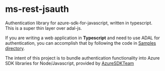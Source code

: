 # ms-rest-jsauth
Authentication library for azure-sdk-for-javascript, written in typescript. This is a super thin layer over adal-js.

If you are writing a web application in **Typescript** and need to use ADAL for authentication, you can accomplish that by following the code in [Samples directory](./sample).

The intent of this project is to bundle authentication functionality into Azure SDK libraries for Node/Javascript, provided by [AzureSDKTeam](https://www.npmjs.com/~windowsazure)
